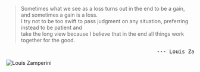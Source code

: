 > Sometimes what we see as a loss turns out in the end to be a gain, and sometimes a gain is a loss.<br> 
> I try not to be too swift to pass judgment on any situation, preferring instead to be patient and <br>
> take the long view because I believe that in the end all things work together for the good.<br>
<pre>                                                --- Louis Zamperini *Don't Give Up, Don't Give In*, p164</pre>

![Louis Zamperini](https://myhero.com/images/guest/g288321/hero109663/Louis%20Zamperini.jpg)
